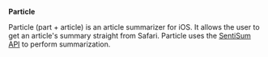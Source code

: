 <b>Particle</b>

Particle (part + article) is an article summarizer for iOS. It allows the user to get an article's summary straight from Safari. 
Particle uses the <a href="https://sentisum.3scale.net/">SentiSum API</a> to perform summarization.

